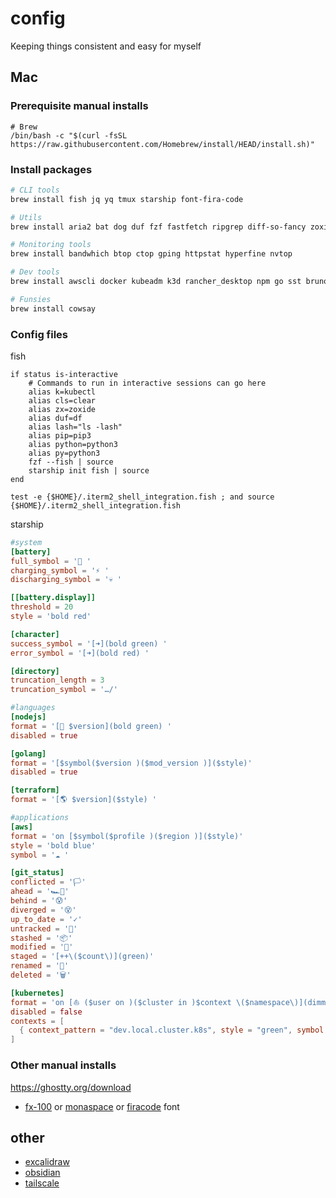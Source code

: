 # config

Keeping things consistent and easy for myself

## Mac

### Prerequisite manual installs
```
# Brew
/bin/bash -c "$(curl -fsSL https://raw.githubusercontent.com/Homebrew/install/HEAD/install.sh)"
```

### Install packages
```bash
# CLI tools
brew install fish jq yq tmux starship font-fira-code

# Utils
brew install aria2 bat dog duf fzf fastfetch ripgrep diff-so-fancy zoxide

# Monitoring tools
brew install bandwhich btop ctop gping httpstat hyperfine nvtop

# Dev tools
brew install awscli docker kubeadm k3d rancher_desktop npm go sst bruno visual-studio-code uv python3

# Funsies
brew install cowsay
```

### Config files
fish
```
if status is-interactive
    # Commands to run in interactive sessions can go here
    alias k=kubectl
    alias cls=clear
    alias zx=zoxide
    alias duf=df
    alias lash="ls -lash"
    alias pip=pip3
    alias python=python3
    alias py=python3
    fzf --fish | source
    starship init fish | source
end
  
test -e {$HOME}/.iterm2_shell_integration.fish ; and source {$HOME}/.iterm2_shell_integration.fish
```

starship
```toml
#system
[battery]
full_symbol = '🔋 '
charging_symbol = '⚡️ '
discharging_symbol = '💀 '

[[battery.display]]
threshold = 20
style = 'bold red'

[character]
success_symbol = '[➜](bold green) '
error_symbol = '[➜](bold red) '

[directory]
truncation_length = 3
truncation_symbol = '…/'

#languages
[nodejs]
format = '[🤖 $version](bold green) '
disabled = true

[golang]
format = '[$symbol($version )($mod_version )]($style)'
disabled = true

[terraform]
format = '[🌎 $version]($style) '

#applications
[aws]
format = 'on [$symbol($profile )($region )]($style)'
style = 'bold blue'
symbol = '☁️ '

[git_status]
conflicted = '🏳'
ahead = '🏎💨'
behind = '😰'
diverged = '😵'
up_to_date = '✓'
untracked = '🤷'
stashed = '📦'
modified = '📝'
staged = '[++\($count\)](green)'
renamed = '👅'
deleted = '🗑'

[kubernetes]
format = 'on [⛵ ($user on )($cluster in )$context \($namespace\)](dimmed green) '
disabled = false
contexts = [
  { context_pattern = "dev.local.cluster.k8s", style = "green", symbol = "💔 " },
]
```

### Other manual installs
https://ghostty.org/download
- [fx-100](https://berkeleygraphics.com/products/FX-100/) or [monaspace](https://github.com/githubnext/monaspace) or [firacode](https://formulae.brew.sh/cask/font-fira-code) font

## other
- [excalidraw](https://excalidraw.com/)
- [obsidian](https://obsidian.md/)
- [tailscale](https://tailscale.com/)
